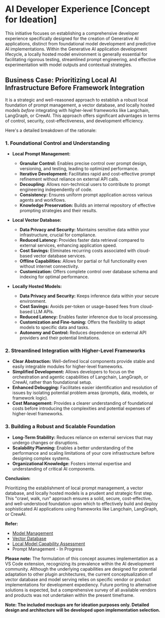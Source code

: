 # AI Developer Experience [Concept for Ideation]

This initiative focuses on establishing a comprehensive developer experience specifically designed for the creation of Generative AI applications, distinct from foundational model development and predictive AI implementations. Within the Generative AI application development lifecycle, a locally hosted model environment is generally essential for facilitating rigorous testing, streamlined prompt engineering, and effective experimentation with model outputs and contextual strategies.

## Business Case: Prioritizing Local AI Infrastructure Before Framework Integration

It is a strategic and well-reasoned approach to establish a robust local foundation of prompt management, a vector database, and locally hosted models *before* integrating with higher-level frameworks like Langchain, LangGraph, or CrewAI. This approach offers significant advantages in terms of control, security, cost-effectiveness, and development efficiency.

Here's a detailed breakdown of the rationale:

### 1. Foundational Control and Understanding

* **Local Prompt Management:**
    * **Granular Control:** Enables precise control over prompt design, versioning, and testing, leading to optimized performance.
    * **Iterative Development:** Facilitates rapid and cost-effective prompt refinement without reliance on external API calls.
    * **Decoupling:** Allows non-technical users to contribute to prompt engineering independently of code.
    * **Consistency:** Ensures uniform prompt application across various agents and workflows.
    * **Knowledge Preservation:** Builds an internal repository of effective prompting strategies and their results.

* **Local Vector Database:**
    * **Data Privacy and Security:** Maintains sensitive data within your infrastructure, crucial for compliance.
    * **Reduced Latency:** Provides faster data retrieval compared to external services, enhancing application speed.
    * **Cost Savings:** Eliminates recurring costs associated with cloud-based vector database services.
    * **Offline Capabilities:** Allows for partial or full functionality even without internet connectivity.
    * **Customization:** Offers complete control over database schema and indexing for optimal performance.

* **Locally Hosted Models:**
    * **Data Privacy and Security:** Keeps inference data within your secure environment.
    * **Cost Savings:** Avoids per-token or usage-based fees from cloud-based LLM APIs.
    * **Reduced Latency:** Enables faster inference due to local processing.
    * **Customization and Fine-tuning:** Offers the flexibility to adapt models to specific data and tasks.
    * **Autonomy and Control:** Reduces dependence on external API providers and their potential limitations.

### 2. Streamlined Integration with Higher-Level Frameworks

* **Clear Abstraction:** Well-defined local components provide stable and easily integrable modules for higher-level frameworks.
* **Simplified Development:** Allows developers to focus on the orchestration and agentic capabilities of Langchain, LangGraph, or CrewAI, rather than foundational setup.
* **Enhanced Debugging:** Facilitates easier identification and resolution of issues by isolating potential problem areas (prompts, data, models, or framework logic).
* **Cost Management:** Provides a clearer understanding of foundational costs before introducing the complexities and potential expenses of higher-level frameworks.

### 3. Building a Robust and Scalable Foundation

* **Long-Term Stability:** Reduces reliance on external services that may undergo changes or disruptions.
* **Scalability Planning:** Enables a better understanding of the performance and scaling limitations of your core infrastructure before designing complex systems.
* **Organizational Knowledge:** Fosters internal expertise and understanding of critical AI components.

**Conclusion:**

Prioritizing the establishment of local prompt management, a vector database, and locally hosted models is a prudent and strategic first step. This "crawl, walk, run" approach ensures a solid, secure, cost-effective, and well-understood foundation upon which to effectively build and deploy sophisticated AI applications using frameworks like Langchain, LangGraph, or CrewAI.

**Refer:**
- [Model Management](https://github.com/mpaulgreen/ai_dev_experience_ideation/blob/main/model_management_ideation.md)
- [Vector Database](https://github.com/mpaulgreen/ai_dev_experience_ideation/blob/main/vectordb_ideation.md)
- [Local Model Capability Assessment](https://github.com/mpaulgreen/granite-model-capabilities)
- Prompt Management - In Progress

**Please note:** The formulation of this concept assumes implementation as a VS Code extension, recognizing its prevalence within the AI development community. Although the underlying capabilities are designed for potential adaptation to other plugin architectures, the current conceptualization of vector database and model serving relies on specific vendor or product implementations for development expediency. Future porting to alternative solutions is expected, but a comprehensive survey of all available vendors and products was not undertaken within the present timeframe.

**Note: The included mockups are for ideation purposes only. Detailed design and architecture will be developed upon implementation selection.**